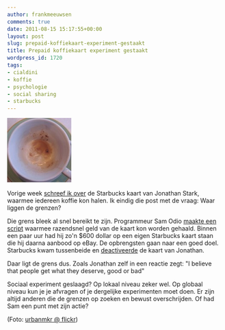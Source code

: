 ```yaml
---
author: frankmeeuwsen
comments: true
date: 2011-08-15 15:17:55+00:00
layout: post
slug: prepaid-koffiekaart-experiment-gestaakt
title: Prepaid koffiekaart experiment gestaakt
wordpress_id: 1720
tags:
- cialdini
- koffie
- psychologie
- social sharing
- starbucks
---
```


[![](../images/uploadimages/354843867_ee33deeecc_z1-150x150.jpg)](http://www.flickr.com/photos/urbanmkr/354843867/)

Vorige week [schreef ik over](http://incredibleadventure.nl/2011/08/een-prepaidkaart-met-een-api-social-sharing-experiment/) de Starbucks kaart van Jonathan Stark, waarmee iedereen koffie kon halen. Ik eindig die post met de vraag: Waar liggen de grenzen?

Die grens bleek al snel bereikt te zijn. Programmeur Sam Odio [maakte een script](http://sam.odio.com/2011/08/12/i-took-625-jonathans-card/) waarmee razendsnel geld van de kaart kon worden gehaald. Binnen een paar uur had hij zo'n $600 dollar op een eigen Starbucks kaart staan die hij daarna aanbood op eBay. De opbrengsten gaan naar een goed doel. Starbucks kwam tussenbeide en [deactiveerde](http://mashable.com/2011/08/13/jonathans-card-shut-down/) de kaart van Jonathan.

Daar ligt de grens dus. Zoals Jonathan zelf in een reactie zegt: "I believe that people get what they deserve, good or bad"

Sociaal experiment geslaagd? Op lokaal niveau zeker wel. Op globaal niveau kun je je afvragen of je dergelijke experimenten moet doen. Er zijn altijd anderen die de grenzen op zoeken en bewust overschrijden. Of had Sam een punt met zijn actie?

(Foto: [urbanmkr @ flickr](http://www.flickr.com/photos/urbanmkr/354843867/))
